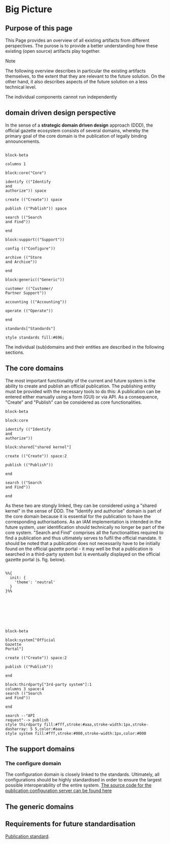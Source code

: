 # Big Picture

## Purpose of this page
This Page provides an overview of all existing artifacts from different perspectives. The purose is to provide a better understanding how these existing (open source) artifacts play together. 
> [!NOTE]
> The following overview describes in particular the existing artifacts themselves, to the extent that they are relevant to the future solution. On the other hand, it also describes aspects of the future solution on a less technical level.
>
> The individual components cannot run independently

## domain driven design perspective
In the sense of a **strategic domain driven design** approach (DDD), the official gazette ecosystem consists of several domains, whereby the primary goal of the core domain is the publication of legally binding announcements.


```mermaid

block-beta

columns 1

block:core("Core")

identify (("Identify
and
authorize")) space

create (("Create")) space

publish (("Publish")) space

search (("Search
and Find"))

end

block:support(("Support"))

config (("Configure"))

archive (("Store
and Archive"))

end

block:generic(("Generic"))

customer (("Customer/
Partner Support"))

accounting (("Accounting"))

operate (("Operate"))

end

standards["Standards"]

style standards fill:#696;
```

The individual (sub)domains and their entities are described in the following sections. 

## The core domains

The most important functionality of the current and future system is the ability to create and publish an official publication. The publishing entity must be provided with the necessary tools to do this: A publication can be entered either manually using a form (GUI) or via API. As a consequence, "Create" and "Publish" can be considered as core functionalities. 

```mermaid 
block-beta

block:core

identify (("Identify
and
authorize"))

block:shared["shared kernel"]

create (("Create")) space:2

publish (("Publish"))

end

search (("Search
and Find"))

end
```
As these two are stongly linked, they can be considered using a "shared kernel" in the sense of DDD. The "Identify and authorise" domain is part of the core domain because it is essential for the publication to have the corresponding authorisations. As an IAM implementation is intended in the future system, user identification should technically no longer be part of the core system.
 "Search and Find" comprises all the functionalities required to find a publication and thus ultimately serves to fulfil the official mandate. It should be noted that a publication does not necessarily have to be initially found on the official gazette portal - it may well be that a publication is searched in a third-party system but is eventually displayed on the official gazette portal (s. fig. below).
```mermaid

%%{
  init: {
    'theme': 'neutral'
  }
}%%








block-beta

block:system["Official
Gazette
Portal"]

create (("Create")) space:2

publish (("Publish"))

end

block:thirdparty["3rd-party system"]:1
columns 3 space:4
search (("Search
and Find"))

end

search --"API
request"--> publish
style thirdparty fill:#fff,stroke:#aaa,stroke-width:1px,stroke-dasharray: 5 5,color:#aaa
style system fill:#fff,stroke:#000,stroke-width:1px,color:#000
```


## The support domains
### The configure domain
The configuration domain is closely linked to the standards. Ultimately, all configurations should be highly standardised in order to ensure the largest possible interoperability of the entire system.
[The source code for the publication configuration server can be found here](https://github.com/officialgazette/publication-configurator-server)

## The generic domains

## Requirements for future standardisation

[Publication standard](https://github.com/officialgazette/publication-standard).
